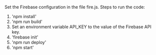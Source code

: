 Set the Firebase configuration in the file fire.js.
Steps to run the code:
1. 'npm install'
2. 'npm run build'
3. Set an environment variable API_KEY to the value of the Firebase API key.
4. 'firebase init'
5. 'npm run deploy'
6. 'npm start'
